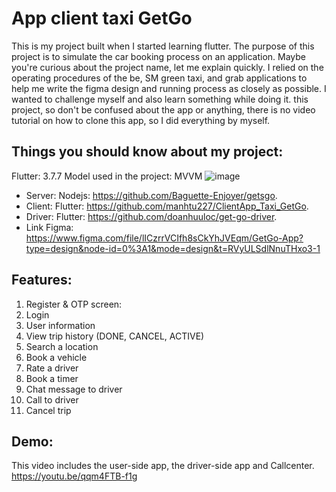 # App client taxi GetGo

This is my project built when I started learning flutter. The purpose of this project is to simulate the car booking process on an application. Maybe you're curious about the project name, let me explain quickly. I relied on the operating procedures of the be, SM green taxi, and grab applications to help me write the figma design and running process as closely as possible. I wanted to challenge myself and also learn something while doing it. this project, so don't be confused about the app or anything, there is no video tutorial on how to clone this app, so I did everything by myself.

## Things you should know about my project:
Flutter: 3.7.7
Model used in the project: MVVM
![image](https://github.com/manhtu227/ClientApp_Taxi_GetGo/assets/106653553/b3cdabdb-5850-434d-b370-b5464142b710)

- Server: Nodejs: https://github.com/Baguette-Enjoyer/getsgo.
- Client: Flutter: https://github.com/manhtu227/ClientApp_Taxi_GetGo.
- Driver: Flutter: https://github.com/doanhuuloc/get-go-driver.
- Link Figma: https://www.figma.com/file/lICzrrVCIfh8sCkYhJVEqm/GetGo-App?type=design&node-id=0%3A1&mode=design&t=RVyULSdlNnuTHxo3-1

## Features:
 1. Register & OTP screen:
 2. Login
 3. User information
 4. View trip history (DONE, CANCEL, ACTIVE)
 5. Search a location
 6. Book a vehicle
 7. Rate a driver
 8. Book a timer
 9. Chat message to driver
 10. Call to driver
 11. Cancel trip
## Demo:
This video includes the user-side app, the driver-side app and Callcenter.
https://youtu.be/qqm4FTB-f1g

